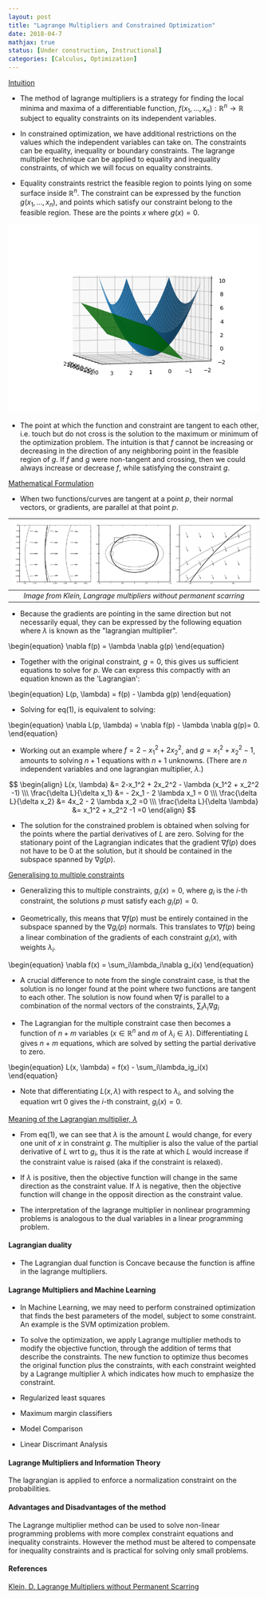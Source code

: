 ```yaml
---
layout: post
title: "Lagrange Multipliers and Constrained Optimization"
date: 2018-04-7
mathjax: true
status: [Under construction, Instructional] 
categories: [Calculus, Optimization]
---
```

<u>Intuition</u>

* The method of lagrange multipliers is a strategy for finding the local minima and maxima of a differentiable function, $f(x_1, ... , x_n):\mathbb{R}^n \rightarrow \mathbb{R}$ subject to equality constraints on its independent variables. 

* In constrained optimization, we have additional restrictions on the values which the independent variables can take on. The constraints can be equality, inequality or boundary constraints. The lagrange multiplier technique can be applied to equality and inequality constraints, of which we will focus on equality constraints.

* Equality constraints restrict the feasible region to points lying on some surface inside $\mathbb{R}^n$. The constraint can be expressed by the function $g(x_1, ..., x_n)$, and points which satisfy our constraint belong to the feasible region. These are the points  $x$ where $g(x)=0$. 

![Fig1](/assets/Calculus-contour-constrain.png)

* The point at which the function and constraint are tangent to each other, i.e. touch but do not cross is the solution to the maximum or minimum of the optimization problem. The intuition is that $f$ cannot be increasing or decreasing in the direction of any neighboring point in the feasible region of $g$. If $f$ and $g$ were non-tangent and crossing, then we could always increase or decrease $f$, while satisfying the constraint $g$.

<u>Mathematical Formulation</u>

* When two functions/curves are tangent at a point $p$, their normal vectors, or gradients, are parallel at that point $p$. 

| ![Fig1](/assets/Lagrangian-normal-curves.png) |
|:--:|
| *Image from Klein, Langrage multipliers without permanent scarring* | 


* Because the gradients are pointing in the same direction but not necessarily equal, they can be expressed by the following equation where $\lambda$ is known as the "lagrangian multiplier". 

\begin{equation}
\nabla f(p) = \lambda \nabla g(p)
\end{equation}

* Together with the original constraint, $g=0$, this gives us sufficient equations to solve for $p$. We can express this compactly with an equation known as the 'Lagrangian': 

\begin{equation}
L(p, \lambda) = f(p) - \lambda g(p)
\end{equation}

* Solving for eq(1), is equivalent to solving:


\begin{equation}
\nabla L(p, \lambda) = \nabla f(p) - \lambda \nabla g(p)= 0. 
\end{equation}

* Working out an example where $f=2-x_1^2+2x_2^2$, and $g=x_1^2+x_2^2-1$, amounts to solving $n+1$ equations with $n+1$ unknowns. (There are $n$ independent variables and one lagrangian multiplier, $\lambda$.)

$$
\begin{align}
L(x, \lambda)  &= 2-x_1^2 + 2x_2^2 - \lambda (x_1^2 + x_2^2 -1) \\\
\frac{\delta L}{\delta x_1} &= - 2x_1 - 2 \lambda x_1 = 0 \\\
\frac{\delta L}{\delta x_2} &= 4x_2 - 2 \lambda x_2 =0 \\\
\frac{\delta L}{\delta \lambda} &= x_1^2 + x_2^2 -1 =0
\end{align}
$$

* The solution for the constrained problem is obtained when solving for the points where the partial derivatives of $L$ are zero. Solving for the stationary point of the Lagrangian indicates that the gradient $\nabla f(p)$ does not have to be 0 at the solution, but it should be contained in the subspace spanned by $\nabla g(p)$. 

<u>Generalising to multiple constraints</u>

* Generalizing this to multiple constraints, $g_i(x)=0$, where $g_i$ is the $i$-th constraint, the solutions $p$ must satisfy each $g_i(p)=0$. 

* Geometrically, this means that $\nabla f(p)$ must be entirely contained in the subspace spanned by the $\nabla g_i(p)$ normals. This translates to $\nabla f(p)$ being a linear combination of the gradients of each constraint $g_i(x)$, with weights $\lambda_i$.

\begin{equation}
\nabla f(x) = \sum_i\lambda_i\nabla g_i(x)
\end{equation}

* A crucial difference to note from the single constraint case, is that the solution is no longer found at the point where two functions are tangent to each other. The solution is now found when $\nabla f$ is parallel to a combination of the normal vectors of the constraints, $\sum_i \lambda_i\nabla g_i$ 

* The Lagrangian for the multiple constraint case then becomes a function of $n+m$ variables ($x\in \mathbb{R}^n$ and $m$ of $\lambda_i \in \lambda$). Differentiating $L$ gives $n+m$ equations, which are solved by setting the partial derivative to zero. 

\begin{equation}
L(x, \lambda) = f(x) - \sum_i\lambda_ig_i(x)
\end{equation}

* Note that differentiating $L(x, \lambda)$ with respect to $\lambda_i$, and solving the equation wrt $0$ gives the $i$-th constraint, $g_i(x)=0$.

<u>Meaning of the Lagrangian multiplier, $\lambda$</u>
* From eq(1), we can see that $\lambda$ is the amount $L$ would change, for every one unit of $x$ in constraint $g$. The multiplier is also the value of the partial derivative of $L$ wrt to $g_i$, thus it is the rate at which $L$ would increase if the constraint value is raised (aka if the constraint is relaxed).

* If $\lambda$ is positive, then the objective function will change in the same direction as the constraint value. If $\lambda$ is negative, then the objective function will change in the opposit direction as the constraint value. 

* The interpretation of the lagrange multiplier in nonlinear programming problems is analogous to the dual variables in a linear programming problem.

#### Lagrangian duality
* The Lagrangian dual function is Concave because the function is affine in the lagrange multipliers.

#### Lagrange Multipliers and Machine Learning
* In Machine Learning, we may need to perform constrained optimization that finds the best parameters of the model, subject to some constraint. An example is the SVM optimization problem.

* To solve the optimization, we apply Lagrange multiplier methods to modify the objective function, through the addition of terms that describe the constraints. The new function to optimize thus becomes the original function plus the constraints, with each constraint weighted by a Lagrange multiplier $\lambda$ which indicates how much to emphasize the constraint.

* Regularized least squares
* Maximum margin classifiers
* Model Comparison
* Linear Discrimant Analysis 

#### Lagrange Multipliers and Information Theory
The lagrangian is applied to enforce a normalization constraint on the probabilities.

#### Advantages and Disadvantages of the method
The Lagrange multiplier method can be used to solve non-linear programming problems with more complex constraint equations and inequality constraints. However the method must be altered to compensate for inequality constraints and is practical for solving only small problems.

#### References
[Klein, D. Lagrange Multipliers without Permanent Scarring](https://people.eecs.berkeley.edu/~klein/papers/lagrange-multipliers.pdf)
